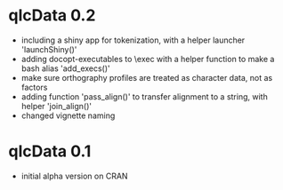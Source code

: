 # qlcData 0.2

* including a shiny app for tokenization, with a helper launcher 'launchShiny()'
* adding docopt-executables to \exec with a helper function to make a bash alias 'add_execs()'
* make sure orthography profiles are treated as character data, not as factors
* adding function 'pass_align()' to transfer alignment to a string, with helper 'join_align()'
* changed vignette naming

# qlcData 0.1

* initial alpha version on CRAN

